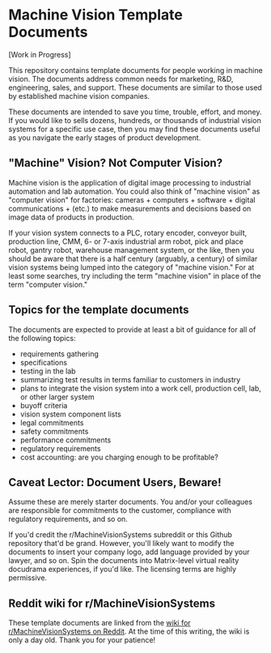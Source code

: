 # Machine Vision Template Documents
[Work in Progress]

This repository contains template documents for people working in machine vision. The documents address common needs for marketing, R&D, engineering, sales, and support. These documents are similar to those used by established machine vision companies.

These documents are intended to save you time, trouble, effort, and money. If you would like to sells dozens, hundreds, or thousands of industrial vision systems for a specific use case, then you may find these documents useful as you navigate the early stages of product development.

## "Machine" Vision? Not Computer Vision?
Machine vision is the application of digital image processing to industrial automation and lab automation. You could also think of "machine vision" as "computer vision" for factories: cameras + computers + software + digital communications + (etc.) to make measurements and decisions based on image data of products in production. 

If your vision system connects to a PLC, rotary encoder, conveyor built, production line, CMM, 6- or 7-axis industrial arm robot, pick and place robot, gantry robot, warehouse management system, or the like, then you should be aware that there is a half century (arguably, a century) of similar vision systems being lumped into the category of "machine vision." For at least some searches, try including the term "machine vision" in place of the term "computer vision."

## Topics for the template documents
 The documents are expected to provide at least a bit of guidance for all of the following topics:

- requirements gathering
- specifications
- testing in the lab
- summarizing test results in terms familiar to customers in industry
- plans to integrate the vision system into a work cell, production cell, lab, or other larger system
- buyoff criteria
- vision system component lists
- legal commitments
- safety commitments
- performance commitments
- regulatory requirements
- cost accounting: are you charging enough to be profitable?

## Caveat Lector: Document Users, Beware!
Assume these are merely starter documents. You and/or your colleagues are responsible for commitments to the customer, compliance with regulatory requirements, and so on. 

If you'd credit the r/MachineVisionSystems subreddit or this Github repository that'd be grand. However, you'll likely want to modify the documents to insert your company logo, add language provided by your lawyer, and so on. Spin the documents into Matrix-level virtual reality docudrama experiences, if you'd like. The licensing terms are highly permissive.

## Reddit wiki for r/MachineVisionSystems
These template documents are linked from the [wiki for r/MachineVisionSystems on Reddit](https://www.reddit.com/mod/MachineVisionSystems/wiki/index/template_docs). At the time of this writing, the wiki is only a day old. Thank you for your patience!


